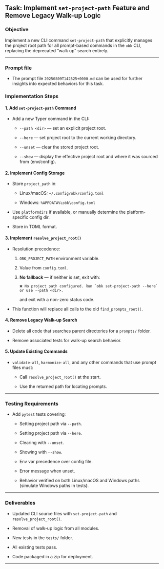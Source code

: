 ## **Task: Implement `set-project-path` Feature and Remove Legacy Walk-up Logic**

### **Objective**

Implement a new CLI command `set-project-path` that explicitly manages the project root path for all prompt-based commands in the `obk` CLI, replacing the deprecated “walk up” search entirely. 

* * *

### Prompt file

* The prompt file `20250809T142525+0000.md` can be used for further insights into expected behaviors for this task. 



### **Implementation Steps**

#### 1. **Add `set-project-path` Command**

* Add a new Typer command in the CLI:
    
    * `--path <dir>` — set an explicit project root.
        
    * `--here` — set project root to the current working directory.
        
    * `--unset` — clear the stored project root.
        
    * `--show` — display the effective project root and where it was sourced from (env/config).
        

#### 2. **Implement Config Storage**

* Store `project_path` in:
    
    * Linux/macOS: `~/.config/obk/config.toml`
        
    * Windows: `%APPDATA%\obk\config.toml`
        
* Use `platformdirs` if available, or manually determine the platform-specific config dir.
    
* Store in TOML format.
    

#### 3. **Implement `resolve_project_root()`**

* Resolution precedence:
    
    1. `OBK_PROJECT_PATH` environment variable.
        
    2. Value from `config.toml`.
        
    3. **No fallback** — if neither is set, exit with:
        
        ```
        ❌ No project path configured. Run `obk set-project-path --here` or use --path <dir>.
        ```
        
        and exit with a non-zero status code.
        
* This function will replace all calls to the old `find_prompts_root()`.
    

#### 4. **Remove Legacy Walk-up Search**

* Delete all code that searches parent directories for a `prompts/` folder.
    
* Remove associated tests for walk-up search behavior.
    

#### 5. **Update Existing Commands**

* `validate-all`, `harmonize-all`, and any other commands that use prompt files must:
    
    * Call `resolve_project_root()` at the start.
        
    * Use the returned path for locating prompts.
        

* * *

### **Testing Requirements**

* Add `pytest` tests covering:
    
    * Setting project path via `--path`.
        
    * Setting project path via `--here`.
        
    * Clearing with `--unset`.
        
    * Showing with `--show`.
        
    * Env var precedence over config file.
        
    * Error message when unset.
        
    * Behavior verified on both Linux/macOS and Windows paths (simulate Windows paths in tests).
        

* * *

### **Deliverables**

* Updated CLI source files with `set-project-path` and `resolve_project_root()`.
    
* Removal of walk-up logic from all modules.
    
* New tests in the `tests/` folder.
    
* All existing tests pass.
    
* Code packaged in a zip for deployment.
    

* * *